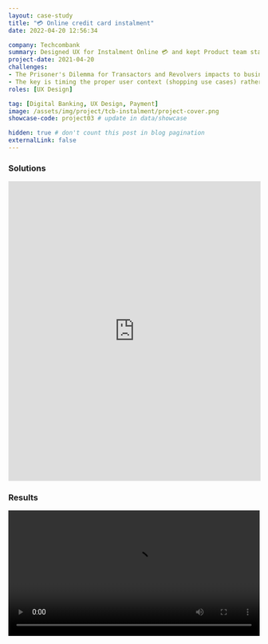 ```yaml
---
layout: case-study
title: "💳 Online credit card instalment"
date: 2022-04-20 12:56:34

company: Techcombank
summary: Designed UX for Instalment Online 💳 and kept Product team stays focused on the omnichannel services experience, increased more 800% of new users and gained > $40m revenue.
project-date: 2021-04-20
challenges:
- The Prisoner's Dilemma for Transactors and Revolvers impacts to business strategies and customer journey. Expand more debt or Clear all?
- The key is timing the proper user context (shopping use cases) rather than advising them when needed
roles: [UX Design]

tag: [Digital Banking, UX Design, Payment]
image: /assets/img/project/tcb-instalment/project-cover.png
showcase-code: project03 # update in data/showcase

hidden: true # don't count this post in blog pagination
externalLink: false
---
```


### Solutions

<iframe style="border: 1px solid rgba(0, 0, 0, 0.1);" width="100%" height="600" src="https://www.figma.com/embed?embed_host=share&url=https%3A%2F%2Fwww.figma.com%2Fproto%2FrsqsU3ALXfE2cmeqhvHbgL%2FTechcombank-Credit-Card-Instalment%3Ftype%3Ddesign%26node-id%3D1-4%26t%3DZgVxLZ8ilua0Wsn6-1%26scaling%3Dcontain%26page-id%3D0%253A1%26starting-point-node-id%3D1%253A4%26mode%3Ddesign" allowfullscreen></iframe>

### Results
<video src="/assets/img/project/tcb-instalment/instalment-clip.mp4" width="100%" style ="margin: auto; background-color: white" controls autoplay loop></video>
